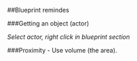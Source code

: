 ##Blueprint remindes

###Getting an object (actor)

_Select actor, right click in blueprint section_

###Proximity - Use volume (the area).
